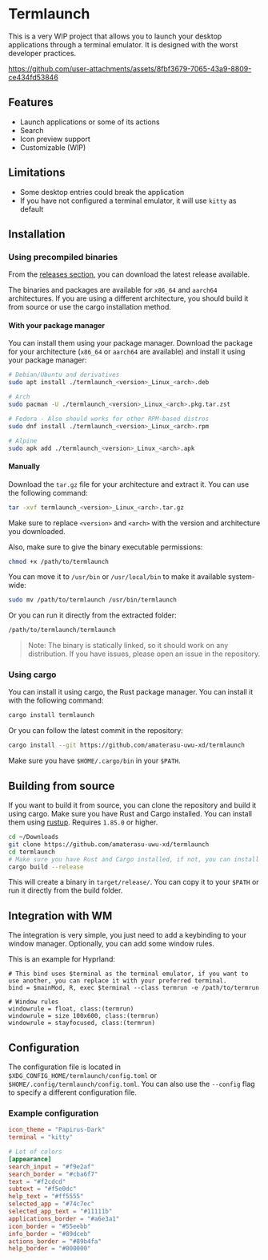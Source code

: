 # Termlaunch

This is a very WIP project that allows you to launch your desktop applications through a terminal emulator. It is designed with the worst developer practices.

https://github.com/user-attachments/assets/8fbf3679-7065-43a9-8809-ce434fd53846

## Features
- Launch applications or some of its actions
- Search
- Icon preview support
- Customizable (WIP)
  
## Limitations
- Some desktop entries could break the application
- If you have not configured a terminal emulator, it will use `kitty` as default

## Installation

### Using precompiled binaries

From the [releases section](https://github.com/amaterasu-uwu-xd/termlaunch/releases), you can download the latest release available.

The binaries and packages are available for `x86_64` and `aarch64` architectures. If you are using a different architecture, you should build it from source or use the cargo installation method.

#### With your package manager
You can install them using your package manager. Download the package for your architecture (`x86_64` or `aarch64` are available) and install it using your package manager:

```bash
# Debian/Ubuntu and derivatives
sudo apt install ./termlaunch_<version>_Linux_<arch>.deb

# Arch
sudo pacman -U ./termlaunch_<version>_Linux_<arch>.pkg.tar.zst

# Fedora - Also should works for other RPM-based distros
sudo dnf install ./termlaunch_<version>_Linux_<arch>.rpm

# Alpine
sudo apk add ./termlaunch_<version>_Linux_<arch>.apk
``` 

#### Manually
Download the `tar.gz` file for your architecture and extract it. You can use the following command:
```bash
tar -xvf termlaunch_<version>_Linux_<arch>.tar.gz
```
Make sure to replace `<version>` and `<arch>` with the version and architecture you downloaded.

Also, make sure to give the binary executable permissions:
```bash
chmod +x /path/to/termlaunch
```

You can move it to `/usr/bin` or `/usr/local/bin` to make it available system-wide:
```bash
sudo mv /path/to/termlaunch /usr/bin/termlaunch
```

Or you can run it directly from the extracted folder:
```bash
/path/to/termlaunch/termlaunch
```

> Note: The binary is statically linked, so it should work on any distribution. If you have issues, please open an issue in the repository.

### Using cargo
You can install it using cargo, the Rust package manager. You can install it with the following command:

```bash
cargo install termlaunch
```

Or you can follow the latest commit in the repository:

```bash
cargo install --git https://github.com/amaterasu-uwu-xd/termlaunch
```

Make sure you have `$HOME/.cargo/bin` in your `$PATH`. 


## Building from source
If you want to build it from source, you can clone the repository and build it using cargo. Make sure you have Rust and Cargo installed. You can install them using [rustup](https://rustup.rs/). Requires `1.85.0` or higher.
```bash
cd ~/Downloads
git clone https://github.com/amaterasu-uwu-xd/termlaunch
cd termlaunch
# Make sure you have Rust and Cargo installed, if not, you can install it using rustup
cargo build --release
```

This will create a binary in `target/release/`. You can copy it to your `$PATH` or run it directly from the build folder.

## Integration with WM
The integration is very simple, you just need to add a keybinding to your window manager. Optionally, you can add some window rules.

This is an example for Hyprland:

```hyprlang
# This bind uses $terminal as the terminal emulator, if you want to use another, you can replace it with your preferred terminal.
bind = $mainMod, R, exec $terminal --class termrun -e /path/to/termrun

# Window rules
windowrule = float, class:(termrun)
windowrule = size 100x600, class:(termrun)
windowrule = stayfocused, class:(termrun)
```

## Configuration
The configuration file is located in `$XDG_CONFIG_HOME/termlaunch/config.toml` or `$HOME/.config/termlaunch/config.toml`. You can also use the `--config` flag to specify a different configuration file.

### Example configuration
```toml
icon_theme = "Papirus-Dark"
terminal = "kitty"

# Lot of colors
[appearance]
search_input = "#f9e2af"
search_border = "#cba6f7"
text = "#f2cdcd"
subtext = "#f5e0dc"
help_text = "#ff5555"
selected_app = "#74c7ec"
selected_app_text = "#11111b"
applications_border = "#a6e3a1"
icon_border = "#55eebb"
info_border = "#89dceb"
actions_border = "#89b4fa"
help_border = "#000000"
```
